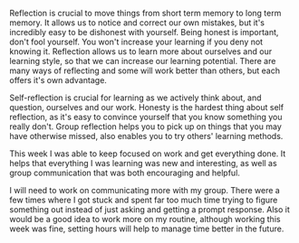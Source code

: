 Reflection is crucial to move things from short term memory to long term memory. It allows us to notice and correct our own mistakes, but it's incredibly easy to be dishonest with yourself. Being honest is important, don't fool yourself. You won't increase your learning if you deny not knowing it. Reflection allows us to learn more about ourselves and our learning style, so that we can increase our learning potential. There are many ways of reflecting and some will work better than others, but each offers it's own advantage.

Self-reflection is crucial for learning as we actively think about, and question, ourselves and our work. Honesty is the hardest thing about self reflection, as it's easy to convince yourself that you know something you really don't. Group reflection helps you to pick up on things that you may have otherwise missed, also enables you to try others' learning methods.

This week I was able to keep focused on work and get everything done. It helps that everything I was learning was new and interesting, as well as group communication that was both encouraging and helpful.

I will need to work on communicating more with my group. There were a few times where I got stuck and spent far too much time trying to figure something out instead of just asking and getting a prompt response. Also it would be a good idea to work more on my routine, although working this week was fine, setting hours will help to manage time better in the future.  
